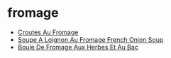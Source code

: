 # fromage

 * [Croutes Au Fromage](../index/c/croutes-au-fromage-11027.json)
 * [Soupe A Loignon Au Fromage French Onion Soup](../index/s/soupe-a-loignon-au-fromage-french-onion-soup-11047.json)
 * [Boule De Fromage Aux Herbes Et Au Bac](../index/b/boule-de-fromage-aux-herbes-et-au-bac.json)
